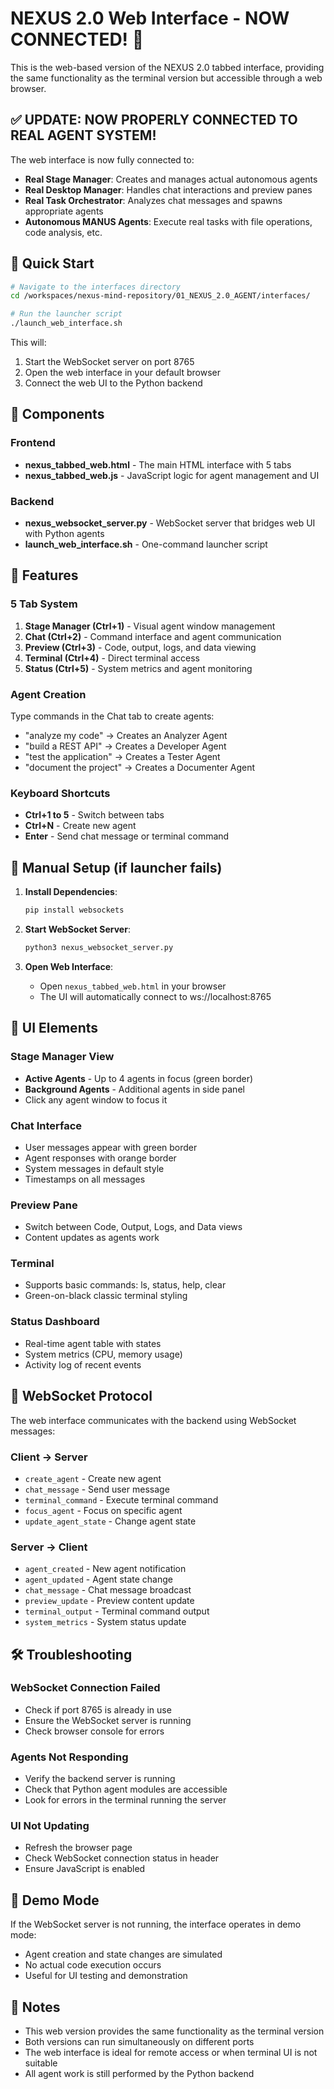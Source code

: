 # NEXUS 2.0 Web Interface - NOW CONNECTED! 🔌

This is the web-based version of the NEXUS 2.0 tabbed interface, providing the same functionality as the terminal version but accessible through a web browser.

## ✅ UPDATE: NOW PROPERLY CONNECTED TO REAL AGENT SYSTEM!

The web interface is now fully connected to:
- **Real Stage Manager**: Creates and manages actual autonomous agents
- **Real Desktop Manager**: Handles chat interactions and preview panes
- **Real Task Orchestrator**: Analyzes chat messages and spawns appropriate agents
- **Autonomous MANUS Agents**: Execute real tasks with file operations, code analysis, etc.

## 🚀 Quick Start

```bash
# Navigate to the interfaces directory
cd /workspaces/nexus-mind-repository/01_NEXUS_2.0_AGENT/interfaces/

# Run the launcher script
./launch_web_interface.sh
```

This will:
1. Start the WebSocket server on port 8765
2. Open the web interface in your default browser
3. Connect the web UI to the Python backend

## 📁 Components

### Frontend
- **nexus_tabbed_web.html** - The main HTML interface with 5 tabs
- **nexus_tabbed_web.js** - JavaScript logic for agent management and UI

### Backend
- **nexus_websocket_server.py** - WebSocket server that bridges web UI with Python agents
- **launch_web_interface.sh** - One-command launcher script

## 🎯 Features

### 5 Tab System
1. **Stage Manager (Ctrl+1)** - Visual agent window management
2. **Chat (Ctrl+2)** - Command interface and agent communication
3. **Preview (Ctrl+3)** - Code, output, logs, and data viewing
4. **Terminal (Ctrl+4)** - Direct terminal access
5. **Status (Ctrl+5)** - System metrics and agent monitoring

### Agent Creation
Type commands in the Chat tab to create agents:
- "analyze my code" → Creates an Analyzer Agent
- "build a REST API" → Creates a Developer Agent
- "test the application" → Creates a Tester Agent
- "document the project" → Creates a Documenter Agent

### Keyboard Shortcuts
- **Ctrl+1 to 5** - Switch between tabs
- **Ctrl+N** - Create new agent
- **Enter** - Send chat message or terminal command

## 🔧 Manual Setup (if launcher fails)

1. **Install Dependencies**:
   ```bash
   pip install websockets
   ```

2. **Start WebSocket Server**:
   ```bash
   python3 nexus_websocket_server.py
   ```

3. **Open Web Interface**:
   - Open `nexus_tabbed_web.html` in your browser
   - The UI will automatically connect to ws://localhost:8765

## 🎨 UI Elements

### Stage Manager View
- **Active Agents** - Up to 4 agents in focus (green border)
- **Background Agents** - Additional agents in side panel
- Click any agent window to focus it

### Chat Interface
- User messages appear with green border
- Agent responses with orange border
- System messages in default style
- Timestamps on all messages

### Preview Pane
- Switch between Code, Output, Logs, and Data views
- Content updates as agents work

### Terminal
- Supports basic commands: ls, status, help, clear
- Green-on-black classic terminal styling

### Status Dashboard
- Real-time agent table with states
- System metrics (CPU, memory usage)
- Activity log of recent events

## 🔌 WebSocket Protocol

The web interface communicates with the backend using WebSocket messages:

### Client → Server
- `create_agent` - Create new agent
- `chat_message` - Send user message
- `terminal_command` - Execute terminal command
- `focus_agent` - Focus on specific agent
- `update_agent_state` - Change agent state

### Server → Client
- `agent_created` - New agent notification
- `agent_updated` - Agent state change
- `chat_message` - Chat message broadcast
- `preview_update` - Preview content update
- `terminal_output` - Terminal command output
- `system_metrics` - System status update

## 🛠️ Troubleshooting

### WebSocket Connection Failed
- Check if port 8765 is already in use
- Ensure the WebSocket server is running
- Check browser console for errors

### Agents Not Responding
- Verify the backend server is running
- Check that Python agent modules are accessible
- Look for errors in the terminal running the server

### UI Not Updating
- Refresh the browser page
- Check WebSocket connection status in header
- Ensure JavaScript is enabled

## 🎯 Demo Mode

If the WebSocket server is not running, the interface operates in demo mode:
- Agent creation and state changes are simulated
- No actual code execution occurs
- Useful for UI testing and demonstration

## 📝 Notes

- This web version provides the same functionality as the terminal version
- Both versions can run simultaneously on different ports
- The web interface is ideal for remote access or when terminal UI is not suitable
- All agent work is still performed by the Python backend